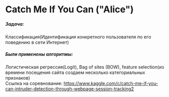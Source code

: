 # Catch Me If You Can ("Alice")
##### Задача: 
Классификация(Идентификация конкретного пользователя по его поведению в сети Интернет)  
##### Были применены алгоритмы: 
Логистическая регрессия(Logit), Bag of sites (BOW), feature selection(из времени посещения сайта создаем несколько категориальных признаков)  
Ссылка на соревнование: 
https://www.kaggle.com/c/catch-me-if-you-can-intruder-detection-through-webpage-session-tracking2
